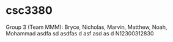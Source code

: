 # csc3380
Group 3 (Team MMM): Bryce, Nicholas, Marvin, Matthew, Noah, Mohammad
asdfa
sd
asdfas
d
asf
asd
as
d
N12300312830
